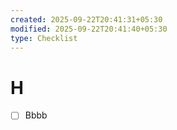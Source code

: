 ```yaml
---
created: 2025-09-22T20:41:31+05:30
modified: 2025-09-22T20:41:40+05:30
type: Checklist
---
```


# H

- [ ] Bbbb
